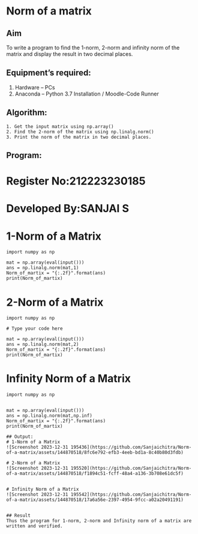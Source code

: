 # Norm of a matrix
## Aim
To write a program to find the 1-norm, 2-norm and infinity norm of the matrix and display the result in two decimal places.
## Equipment’s required:
1.	Hardware – PCs
2.	Anaconda – Python 3.7 Installation / Moodle-Code Runner
## Algorithm:
	1. Get the input matrix using np.array()   
    2. Find the 2-norm of the matrix using np.linalg.norm()
	3. Print the norm of the matrix in two decimal places.
## Program:
# Register No:212223230185
# Developed By:SANJAI S
# 1-Norm of a Matrix

~~~
import numpy as np

mat = np.array(eval(input()))
ans = np.linalg.norm(mat,1)
Norm_of_martix = "{:.2f}".format(ans)
print(Norm_of_martix)
~~~

# 2-Norm of a Matrix

~~~
import numpy as np

# Type your code here

mat = np.array(eval(input()))
ans = np.linalg.norm(mat,2)
Norm_of_martix = "{:.2f}".format(ans)
print(Norm_of_martix)

~~~

# Infinity Norm of a Matrix

~~~
import numpy as np


mat = np.array(eval(input()))
ans = np.linalg.norm(mat,np.inf)
Norm_of_martix = "{:.2f}".format(ans)
print(Norm_of_martix)

~~~

```
## Output:
# 1-Norm of a Matrix
![Screenshot 2023-12-31 195436](https://github.com/Sanjaichitra/Norm-of-a-matrix/assets/144870518/8fc6e792-efb3-4eeb-bd1a-8c40b80d3fdb)

# 2-Norm of a Matrix
![Screenshot 2023-12-31 195520](https://github.com/Sanjaichitra/Norm-of-a-matrix/assets/144870518/f1894c51-fcff-48a4-a136-3b708e61dc5f)


# Infinity Norm of a Matrix
![Screenshot 2023-12-31 195542](https://github.com/Sanjaichitra/Norm-of-a-matrix/assets/144870518/17a6a56e-2397-4954-9fcc-a02a20491191)


## Result
Thus the program for 1-norm, 2-norm and Infinity norm of a matrix are written and verified.
